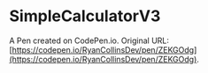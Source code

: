 # SimpleCalculatorV3

A Pen created on CodePen.io. Original URL: [https://codepen.io/RyanCollinsDev/pen/ZEKGOdg](https://codepen.io/RyanCollinsDev/pen/ZEKGOdg).


